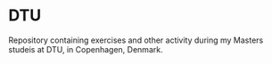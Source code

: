# DTU
Repository containing exercises and other activity during my Masters studeis at DTU, in Copenhagen, Denmark.

